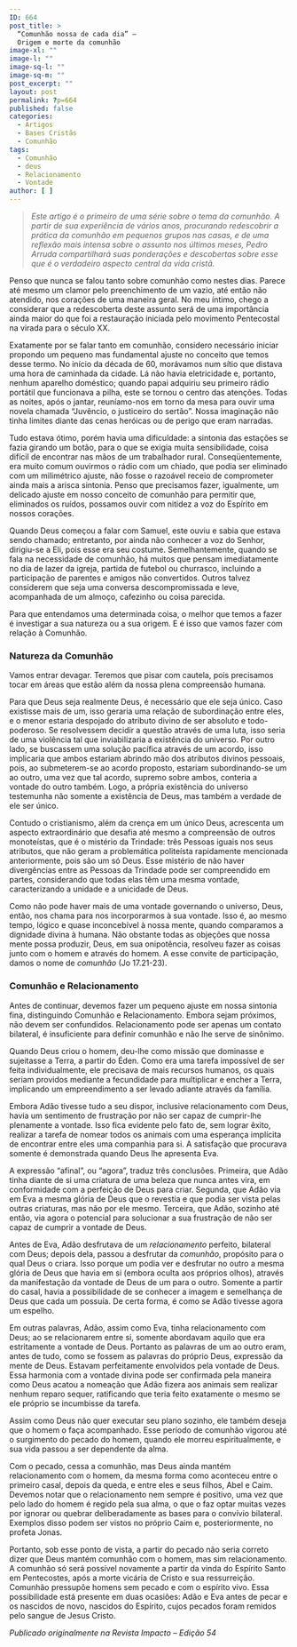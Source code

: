 ```yaml
---
ID: 664
post_title: >
  “Comunhão nossa de cada dia” –
  Origem e morte da comunhão
image-xl: ""
image-l: ""
image-sq-l: ""
image-sq-m: ""
post_excerpt: ""
layout: post
permalink: ?p=664
published: false
categories:
  - Artigos
  - Bases Cristãs
  - Comunhão
tags:
  - Comunhão
  - deus
  - Relacionamento
  - Vontade
author: [ ]
---
```

<blockquote><em>Este artigo é o primeiro de uma série sobre o tema da comunhão. A partir de sua experiência de vários anos, procurando redescobrir a prática da comunhão em pequenos grupos nas casas, e de uma reflexão mais intensa sobre o assunto nos últimos meses, Pedro Arruda compartilhará suas ponderações e descobertas sobre esse que é o verdadeiro aspecto central da vida cristã.</em></blockquote>
Penso que nunca se falou tanto sobre comunhão como nestes dias. Parece até mesmo um clamor pelo preenchimento de um vazio, até então não atendido, nos corações de uma maneira geral. No meu íntimo, chego a considerar que a redescoberta deste assunto será de uma importância ainda maior do que foi a restauração iniciada pelo movimento Pentecostal na virada para o século XX.

Exatamente por se falar tanto em comunhão, considero necessário iniciar propondo um pequeno mas fundamental ajuste no conceito que temos desse termo. No início da década de 60, morávamos num sítio que distava uma hora de caminhada da cidade. Lá não havia eletricidade e, portanto, nenhum aparelho doméstico; quando papai adquiriu seu primeiro rádio portátil que funcionava a pilha, este se tornou o centro das atenções. Todas as noites, após o jantar, reuníamo-nos em torno da mesa para ouvir uma novela chamada “Juvêncio, o justiceiro do sertão”. Nossa imaginação não tinha limites diante das cenas heróicas ou de perigo que eram narradas.

Tudo estava ótimo, porém havia uma dificuldade: a sintonia das estações se fazia girando um botão, para o que se exigia muita sensibilidade, coisa difícil de encontrar nas mãos de um trabalhador rural. Conseqüentemente, era muito comum ouvirmos o rádio com um chiado, que podia ser eliminado com um milimétrico ajuste, não fosse o razoável receio de comprometer ainda mais a arisca sintonia. Penso que precisamos fazer, igualmente, um delicado ajuste em nosso conceito de comunhão para permitir que, eliminados os ruídos, possamos ouvir com nitidez a voz do Espírito em nossos corações.

Quando Deus começou a falar com Samuel, este ouviu e sabia que estava sendo chamado; entretanto, por ainda não conhecer a voz do Senhor, dirigiu-se a Eli, pois esse era seu costume. Semelhantemente, quando se fala na necessidade de comunhão, há muitos que pensam imediatamente no dia de lazer da igreja, partida de futebol ou churrasco, incluindo a participação de parentes e amigos não convertidos. Outros talvez considerem que seja uma conversa descompromissada e leve, acompanhada de um almoço, cafezinho ou coisa parecida.

Para que entendamos uma determinada coisa, o melhor que temos a fazer é investigar a sua natureza ou a sua origem. E é isso que vamos fazer com relação à Comunhão.
<h3><strong></strong>Natureza da Comunhão</h3>
Vamos entrar devagar. Teremos que pisar com cautela, pois precisamos tocar em áreas que estão além da nossa plena compreensão humana.

Para que Deus seja realmente Deus, é necessário que ele seja único. Caso existisse mais de um, isso geraria uma relação de subordinação entre eles, e o menor estaria despojado do atributo divino de ser absoluto e todo-poderoso. Se resolvessem decidir a questão através de uma luta, isso seria de uma violência tal que inviabilizaria a existência do universo. Por outro lado, se buscassem uma solução pacífica através de um acordo, isso implicaria que ambos estariam abrindo mão dos atributos divinos pessoais, pois, ao submeterem-se ao acordo proposto, estariam subordinando-se um ao outro, uma vez que tal acordo, supremo sobre ambos, conteria a vontade do outro também. Logo, a própria existência do universo testemunha não somente a existência de Deus, mas também a verdade de ele ser único.

Contudo o cristianismo, além da crença em um único Deus, acrescenta um aspecto extraordinário que desafia até mesmo a compreensão de outros monoteístas, que é o mistério da Trindade: três Pessoas iguais nos seus atributos, que não geram a problemática politeísta rapidamente mencionada anteriormente, pois são um só Deus. Esse mistério de não haver divergências entre as Pessoas da Trindade pode ser compreendido em partes, considerando que todas elas têm uma mesma vontade, caracterizando a unidade e a unicidade de Deus.

Como não pode haver mais de uma vontade governando o universo, Deus, então, nos chama para nos incorporarmos à sua vontade. Isso é, ao mesmo tempo, lógico e quase inconcebível à nossa mente, quando comparamos a dignidade divina à humana. Não obstante todas as objeções que nossa mente possa produzir, Deus, em sua onipotência, resolveu fazer as coisas junto com o homem e através do homem. A esse convite de participação, damos o nome de <em>comunhão</em> (Jo 17.21-23).
<h3><strong></strong>Comunhão e Relacionamento</h3>
Antes de continuar, devemos fazer um pequeno ajuste em nossa sintonia fina, distinguindo Comunhão e Relacionamento. Embora sejam próximos, não devem ser confundidos. Relacionamento pode ser apenas um contato bilateral, é insuficiente para definir comunhão e não lhe serve de sinônimo.

Quando Deus criou o homem, deu-lhe como missão que dominasse e sujeitasse a Terra, a partir do Éden. Como era uma tarefa impossível de ser feita individualmente, ele precisava de mais recursos humanos, os quais seriam providos mediante a fecundidade para multiplicar e encher a Terra, implicando um empreendimento a ser levado adiante através da família.

Embora Adão tivesse tudo a seu dispor, inclusive relacionamento com Deus, havia um sentimento de frustração por não ser capaz de cumprir-lhe plenamente a vontade. Isso fica evidente pelo fato de, sem lograr êxito, realizar a tarefa de nomear todos os animais com uma esperança implícita de encontrar entre eles uma companhia para si. A satisfação que procurava somente é demonstrada quando Deus lhe apresenta Eva.

A expressão “afinal”, ou “agora”, traduz três conclusões. Primeira, que Adão tinha diante de si uma criatura de uma beleza que nunca antes vira, em conformidade com a perfeição de Deus para criar. Segunda, que Adão via em Eva a mesma glória de Deus que o revestia e que podia ser vista pelas outras criaturas, mas não por ele mesmo. Terceira, que Adão, sozinho até então, via agora o potencial para solucionar a sua frustração de não ser capaz de cumprir a vontade de Deus.

Antes de Eva, Adão desfrutava de um <em>relacionamento</em> perfeito, bilateral com Deus; depois dela, passou a desfrutar da <em>comunhão</em>, propósito para o qual Deus o criara. Isso porque um podia ver e desfrutar no outro a mesma glória de Deus que havia em si (embora oculta aos próprios olhos), através da manifestação da vontade de Deus de um para o outro. Somente a partir do casal, havia a possibilidade de se conhecer a imagem e semelhança de Deus que cada um possuía. De certa forma, é como se Adão tivesse agora um espelho.

Em outras palavras, Adão, assim como Eva, tinha relacionamento com Deus; ao se relacionarem entre si, somente abordavam aquilo que era estritamente a vontade de Deus. Portanto as palavras de um ao outro eram, antes de tudo, como se fossem as palavras do próprio Deus, expressão da mente de Deus. Estavam perfeitamente envolvidos pela vontade de Deus. Essa harmonia com a vontade divina pode ser confirmada pela maneira como Deus acatou a nomeação que Adão fizera aos animais sem realizar nenhum reparo sequer, ratificando que teria feito exatamente o mesmo se ele próprio se incumbisse da tarefa.

Assim como Deus não quer executar seu plano sozinho, ele também deseja que o homem o faça acompanhado. Esse período de comunhão vigorou até o surgimento do pecado do homem, quando ele morreu espiritualmente, e sua vida passou a ser dependente da alma.

Com o pecado, cessa a comunhão, mas Deus ainda mantém relacionamento com o homem, da mesma forma como aconteceu entre o primeiro casal, depois da queda, e entre eles e seus filhos, Abel e Caim. Devemos notar que o relacionamento nem sempre é positivo, uma vez que pelo lado do homem é regido pela sua alma, o que o faz optar muitas vezes por ignorar ou quebrar deliberadamente as bases para o convívio bilateral. Exemplos disso podem ser vistos no próprio Caim e, posteriormente, no profeta Jonas.

Portanto, sob esse ponto de vista, a partir do pecado não seria correto dizer que Deus mantém comunhão com o homem, mas sim relacionamento. A comunhão só será possível novamente a partir da vinda do Espírito Santo em Pentecostes, após a morte vicária de Cristo e sua ressurreição. Comunhão pressupõe homens sem pecado e com o espírito vivo. Essa possibilidade está presente em duas ocasiões: Adão e Eva antes de pecar e os nascidos de novo, nascidos do Espírito, cujos pecados foram remidos pelo sangue de Jesus Cristo.

<em>Publicado originalmente na Revista Impacto – Edição 54</em>